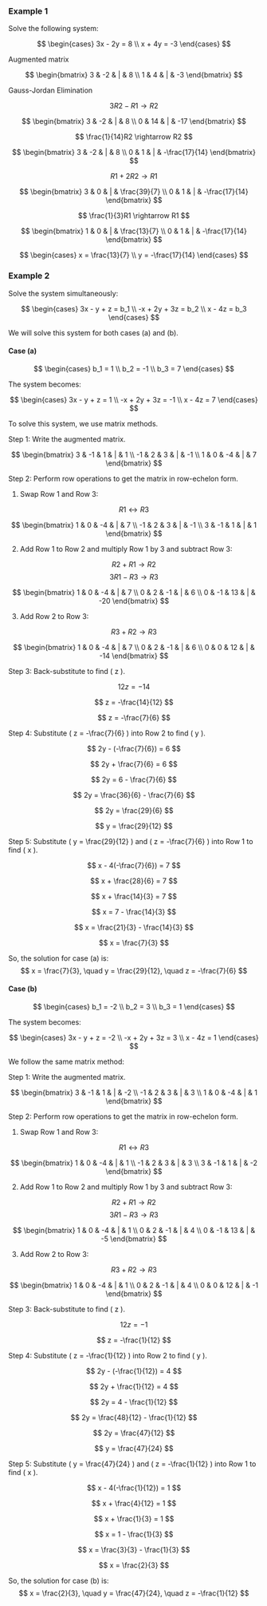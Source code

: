 ### Example 1

Solve the following system:

$$
\begin{cases}
3x - 2y = 8 \\
x + 4y = -3
\end{cases}
$$

Augmented matrix

$$ \begin{bmatrix}
3 & -2 & | & 8 \\
1 & 4 & | & -3
\end{bmatrix} $$

Gauss-Jordan Elimination

$$ 3R2 - R1 \rightarrow R2 $$

$$ \begin{bmatrix}
3 & -2 & | & 8 \\
0 & 14 & | & -17
\end{bmatrix} $$

$$ \frac{1}{14}R2 \rightarrow R2 $$

$$ \begin{bmatrix}
3 & -2 & | & 8 \\
0 & 1 & | & -\frac{17}{14}
\end{bmatrix} $$

$$ R1 + 2R2 \rightarrow R1 $$

$$ \begin{bmatrix}
3 & 0 & | & \frac{39}{7} \\
0 & 1 & | & -\frac{17}{14}
\end{bmatrix} $$

$$ \frac{1}{3}R1 \rightarrow R1 $$

$$ \begin{bmatrix}
1 & 0 & | & \frac{13}{7} \\
0 & 1 & | & -\frac{17}{14}
\end{bmatrix} $$

$$
\begin{cases}
x = \frac{13}{7} \\
y = -\frac{17}{14}
\end{cases}
$$

### Example 2

Solve the system simultaneously:

$$ \begin{cases}
3x - y + z = b_1 \\
-x + 2y + 3z = b_2 \\
x - 4z = b_3
\end{cases} $$

We will solve this system for both cases (a) and (b).

#### Case (a)

$$ \begin{cases}
b_1 = 1 \\
b_2 = -1 \\
b_3 = 7
\end{cases} $$

The system becomes:

$$ \begin{cases}
3x - y + z = 1 \\
-x + 2y + 3z = -1 \\
x - 4z = 7
\end{cases} $$

To solve this system, we use matrix methods.

Step 1: Write the augmented matrix.

$$ \begin{bmatrix}
3 & -1 & 1 & | & 1 \\
-1 & 2 & 3 & | & -1 \\
1 & 0 & -4 & | & 7
\end{bmatrix} $$

Step 2: Perform row operations to get the matrix in row-echelon form.

1. Swap Row 1 and Row 3:

$$ R1 \leftrightarrow R3 $$

$$ \begin{bmatrix}
1 & 0 & -4 & | & 7 \\
-1 & 2 & 3 & | & -1 \\
3 & -1 & 1 & | & 1
\end{bmatrix} $$

2. Add Row 1 to Row 2 and multiply Row 1 by 3 and subtract Row 3:

$$ R2 + R1 \rightarrow R2 $$
$$ 3R1 - R3 \rightarrow R3 $$

$$ \begin{bmatrix}
1 & 0 & -4 & | & 7 \\
0 & 2 & -1 & | & 6 \\
0 & -1 & 13 & | & -20
\end{bmatrix} $$

3. Add Row 2 to Row 3:

$$ R3 + R2 \rightarrow R3 $$

$$ \begin{bmatrix}
1 & 0 & -4 & | & 7 \\
0 & 2 & -1 & | & 6 \\
0 & 0 & 12 & | & -14
\end{bmatrix} $$

Step 3: Back-substitute to find \( z \).

$$ 12z = -14 $$

$$ z = -\frac{14}{12} $$

$$ z = -\frac{7}{6} $$

Step 4: Substitute \( z = -\frac{7}{6} \) into Row 2 to find \( y \).

$$ 2y - (-\frac{7}{6}) = 6 $$

$$ 2y + \frac{7}{6} = 6 $$

$$ 2y = 6 - \frac{7}{6} $$

$$ 2y = \frac{36}{6} - \frac{7}{6} $$

$$ 2y = \frac{29}{6} $$

$$ y = \frac{29}{12} $$

Step 5: Substitute \( y = \frac{29}{12} \) and \( z = -\frac{7}{6} \) into Row 1 to find \( x \).

$$ x - 4(-\frac{7}{6}) = 7 $$

$$ x + \frac{28}{6} = 7 $$

$$ x + \frac{14}{3} = 7 $$

$$ x = 7 - \frac{14}{3} $$

$$ x = \frac{21}{3} - \frac{14}{3} $$

$$ x = \frac{7}{3} $$

So, the solution for case (a) is:
$$ x = \frac{7}{3}, \quad y = \frac{29}{12}, \quad z = -\frac{7}{6} $$

#### Case (b)

$$ \begin{cases}
b_1 = -2 \\
b_2 = 3 \\
b_3 = 1
\end{cases} $$

The system becomes:

$$ \begin{cases}
3x - y + z = -2 \\
-x + 2y + 3z = 3 \\
x - 4z = 1
\end{cases} $$

We follow the same matrix method:

Step 1: Write the augmented matrix.

$$ \begin{bmatrix}
3 & -1 & 1 & | & -2 \\
-1 & 2 & 3 & | & 3 \\
1 & 0 & -4 & | & 1
\end{bmatrix} $$

Step 2: Perform row operations to get the matrix in row-echelon form.

1. Swap Row 1 and Row 3:

$$ R1 \leftrightarrow R3 $$

$$ \begin{bmatrix}
1 & 0 & -4 & | & 1 \\
-1 & 2 & 3 & | & 3 \\
3 & -1 & 1 & | & -2
\end{bmatrix} $$

2. Add Row 1 to Row 2 and multiply Row 1 by 3 and subtract Row 3:

$$ R2 + R1 \rightarrow R2 $$
$$ 3R1 - R3 \rightarrow R3 $$

$$ \begin{bmatrix}
1 & 0 & -4 & | & 1 \\
0 & 2 & -1 & | & 4 \\
0 & -1 & 13 & | & -5
\end{bmatrix} $$

3. Add Row 2 to Row 3:

$$ R3 + R2 \rightarrow R3 $$

$$ \begin{bmatrix}
1 & 0 & -4 & | & 1 \\
0 & 2 & -1 & | & 4 \\
0 & 0 & 12 & | & -1
\end{bmatrix} $$

Step 3: Back-substitute to find \( z \).

$$ 12z = -1 $$

$$ z = -\frac{1}{12} $$

Step 4: Substitute \( z = -\frac{1}{12} \) into Row 2 to find \( y \).

$$ 2y - (-\frac{1}{12}) = 4 $$

$$ 2y + \frac{1}{12} = 4 $$

$$ 2y = 4 - \frac{1}{12} $$

$$ 2y = \frac{48}{12} - \frac{1}{12} $$

$$ 2y = \frac{47}{12} $$

$$ y = \frac{47}{24} $$

Step 5: Substitute \( y = \frac{47}{24} \) and \( z = -\frac{1}{12} \) into Row 1 to find \( x \).

$$ x - 4(-\frac{1}{12}) = 1 $$

$$ x + \frac{4}{12} = 1 $$

$$ x + \frac{1}{3} = 1 $$

$$ x = 1 - \frac{1}{3} $$

$$ x = \frac{3}{3} - \frac{1}{3} $$

$$ x = \frac{2}{3} $$

So, the solution for case (b) is:
$$ x = \frac{2}{3}, \quad y = \frac{47}{24}, \quad z = -\frac{1}{12} $$
